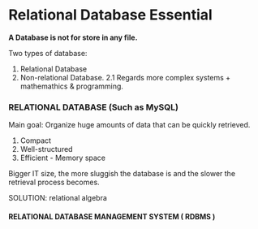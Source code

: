 # Relational Database Essential

**A Database is not for store in any file.**

Two types of database:
1. Relational Database 
2. Non-relational Database.
    2.1 Regards more complex  systems + mathemathics & programming. 

### RELATIONAL DATABASE (Such as MySQL)

Main goal: Organize huge amounts of data that can be quickly retrieved.

1. Compact
2. Well-structured
3. Efficient - Memory space

Bigger IT size, the more sluggish the database is and the slower the retrieval process becomes. 

SOLUTION: relational algebra

#### RELATIONAL DATABASE MANAGEMENT SYSTEM ( RDBMS )



